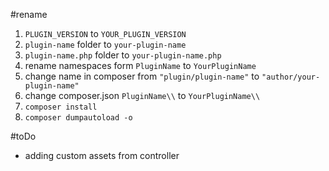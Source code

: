 #rename
1. `PLUGIN_VERSION` to `YOUR_PLUGIN_VERSION`
2. `plugin-name` folder to `your-plugin-name` 
3. `plugin-name.php` folder to `your-plugin-name.php`
4. rename namespaces form `PluginName` to `YourPluginName`
5. change name in composer from `"plugin/plugin-name"` to `"author/your-plugin-name"`
6. change composer.json `PluginName\\` to  `YourPluginName\\`
7. `composer install`
8. `composer dumpautoload -o`




#toDo

* adding custom assets from controller
